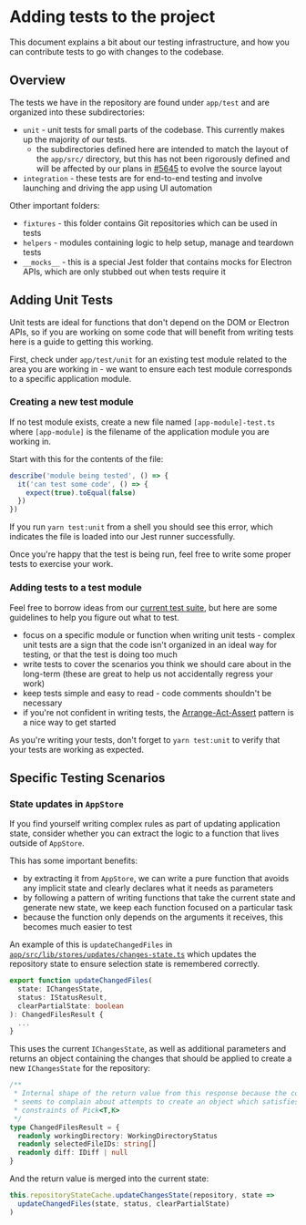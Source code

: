 # Adding tests to the project

This document explains a bit about our testing infrastructure, and how you can
contribute tests to go with changes to the codebase.

## Overview

The tests we have in the repository are found under `app/test` and are organized
into these subdirectories:

 - `unit` - unit tests for small parts of the codebase. This currently makes up
   the majority of our tests.
   - the subdirectories defined here are intended to match the layout of the
     `app/src/` directory, but this has not been rigorously defined and will be
     affected by our plans in [#5645](https://github.com/desktop/desktop/pull/5645)
     to evolve the source layout
 - `integration` - these tests are for end-to-end testing and involve launching
    and driving the app using UI automation

Other important folders:

 - `fixtures` - this folder contains Git repositories which can be used in tests
 - `helpers` - modules containing logic to help setup, manage and teardown tests
 - `__mocks__` - this is a special Jest folder that contains mocks for Electron
   APIs, which are only stubbed out when tests require it

## Adding Unit Tests

Unit tests are ideal for functions that don't depend on the DOM or Electron
APIs, so if you are working on some code that will benefit from writing tests
here is a guide to getting this working.

First, check under `app/test/unit` for an existing test module related to the
area you are working in - we want to ensure each test module corresponds to a
specific application module.

### Creating a new test module

If no test module exists, create a new file named `[app-module]-test.ts` where
`[app-module]` is the filename of the application module you are working in.

Start with this for the contents of the file:

```ts
describe('module being tested', () => {
  it('can test some code', () => {
    expect(true).toEqual(false)
  })
})
```

If you run `yarn test:unit` from a shell you should see this error, which
indicates the file is loaded into our Jest runner successfully.

Once you're happy that the test is being run, feel free to write some proper
tests to exercise your work.

### Adding tests to a test module

Feel free to borrow ideas from our [current test suite](https://github.com/desktop/desktop/tree/development/app/test/unit),
but here are some guidelines to help you figure out what to test.

 - focus on a specific module or function when writing unit tests - complex unit
   tests are a sign that the code isn't organized in an ideal way for testing,
   or that the test is doing too much
 - write tests to cover the scenarios you think we should care about in the
   long-term (these are great to help us not accidentally regress your work)
 - keep tests simple and easy to read - code comments shouldn't be necessary
 - if you're not confident in writing tests, the [Arrange-Act-Assert](http://wiki.c2.com/?ArrangeActAssert)
   pattern is a nice way to get started

As you're writing your tests, don't forget to `yarn test:unit` to verify that
your tests are working as expected.

## Specific Testing Scenarios

### State updates in `AppStore`

If you find yourself writing complex rules as part of updating application
state, consider whether you can extract the logic to a function that lives
outside of `AppStore`.

This has some important benefits:

 - by extracting it from `AppStore`, we can write a pure function that avoids
   any implicit state and clearly declares what it needs as parameters
 - by following a pattern of writing functions that take the current state and
   generate new state, we keep each function focused on a particular task
 - because the function only depends on the arguments it receives, this becomes
   much easier to test

An example of this is `updateChangedFiles` in
[`app/src/lib/stores/updates/changes-state.ts`](https://github.com/desktop/desktop/blob/15294ad41016e2fe393ffe942d48ca36cec144e5/app/src/lib/stores/updates/changes-state.ts#L22)
which updates the repository state to ensure selection state is remembered
correctly.

```ts
export function updateChangedFiles(
  state: IChangesState,
  status: IStatusResult,
  clearPartialState: boolean
): ChangedFilesResult {
  ...
}
```

This uses the current `IChangesState`, as well as additional parameters and
returns an object containing the changes that should be applied to create a new
`IChangesState` for the repository:

```ts
/**
 * Internal shape of the return value from this response because the compiler
 * seems to complain about attempts to create an object which satisfies the
 * constraints of Pick<T,K>
 */
type ChangedFilesResult = {
  readonly workingDirectory: WorkingDirectoryStatus
  readonly selectedFileIDs: string[]
  readonly diff: IDiff | null
}
```

And the return value is merged into the current state:

```ts
this.repositoryStateCache.updateChangesState(repository, state =>
  updateChangedFiles(state, status, clearPartialState)
)
```
